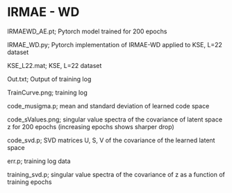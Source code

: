 # IRMAE - WD

IRMAEWD_AE.pt; Pytorch model trained for 200 epochs

IRMAE_WD.py; Pytorch implementation of IRMAE-WD applied to KSE, L=22 dataset

KSE_L22.mat; KSE, L=22 dataset

Out.txt; Output of training log

TrainCurve.png; training log

code_musigma.p; mean and standard deviation of learned code space

code_sValues.png; singular value spectra of the covariance of latent space z for 200 epochs (increasing epochs shows sharper drop)

code_svd.p; SVD matrices U, S, V of the covariance of the learned latent space

err.p; training log data

training_svd.p; singular value spectra of the covariance of z as a function of training epochs
